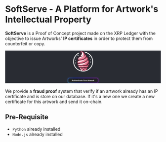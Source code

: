 # SoftServe - A Platform for Artwork's Intellectual Property

**SoftServe** is a Proof of Concept project made on the XRP Ledger with the objective to issue Artworks' **IP certificates** in order to protect them from counterfeit or copy.

![](./src/banniere.png)

We provide a **fraud proof** system that verify if an artwork already has an IP certificate and is store on our database. If it's a new one we create a new certificate for this artwork and send it on-chain.

## Pre-Requisite

- `Python` already installed
- `Node.js` already installed
